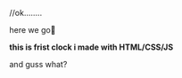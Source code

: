 //ok........

<p>here we go🤞</p>

<b>this is frist clock i made with HTML/CSS/JS</b>



<p>and guss what?</p>

